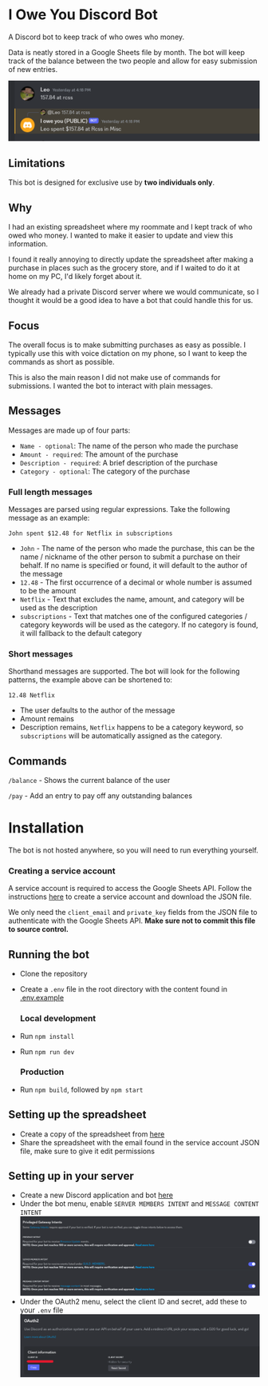 # I Owe You Discord Bot

A Discord bot to keep track of who owes who money.

Data is neatly stored in a Google Sheets file by month. The bot will keep track of the balance between the two people and allow for easy submission of new entries.

![Interaction with the bot](images/demo.png)

## Limitations

This bot is designed for exclusive use by **two individuals only**.

## Why

I had an existing spreadsheet where my roommate and I kept track of who owed who money. I wanted to make it easier to update and view this information.

I found it really annoying to directly update the spreadsheet after making a purchase in places such as the grocery store, and if I waited to do it at home on my PC, I'd likely forget about it.

We already had a private Discord server where we would communicate, so I thought it would be a good idea to have a bot that could handle this for us.

## Focus

The overall focus is to make submitting purchases as easy as possible. I typically use this with voice dictation on my phone, so I want to keep the commands as short as possible.

This is also the main reason I did not make use of commands for submissions. I wanted the bot to interact with plain messages.

## Messages

Messages are made up of four parts:

-   `Name - optional`: The name of the person who made the purchase
-   `Amount - required`: The amount of the purchase
-   `Description - required`: A brief description of the purchase
-   `Category - optional`: The category of the purchase

### Full length messages

Messages are parsed using regular expressions. Take the following message as an example:

```
John spent $12.48 for Netflix in subscriptions
```

-   `John` - The name of the person who made the purchase, this can be the name / nickname of the other person to submit a purchase on their behalf. If no name is specified or found, it will default to the author of the message
-   `12.48` - The first occurrence of a decimal or whole number is assumed to be the amount
-   `Netflix` - Text that excludes the name, amount, and category will be used as the description
-   `subscriptions` - Text that matches one of the configured categories / category keywords will be used as the category. If no category is found, it will fallback to the default category

### Short messages

Shorthand messages are supported. The bot will look for the following patterns, the example above can be shortened to:

```
12.48 Netflix
```

-   The user defaults to the author of the message
-   Amount remains
-   Description remains, `Netflix` happens to be a category keyword, so `subscriptions` will be automatically assigned as the category.

## Commands

`/balance` - Shows the current balance of the user

`/pay` - Add an entry to pay off any outstanding balances

# Installation

The bot is not hosted anywhere, so you will need to run everything yourself.

### Creating a service account

A service account is required to access the Google Sheets API. Follow the instructions [here](https://theoephraim.github.io/node-google-spreadsheet/#/guides/authentication?id=setting-up-your-quotapplicationquot) to create a service account and download the JSON file.

We only need the `client_email` and `private_key` fields from the JSON file to authenticate with the Google Sheets API.
**Make sure not to commit this file to source control.**

## Running the bot

-   Clone the repository
-   Create a `.env` file in the root directory with the content found in [.env.example](.env.example)

    ### Local development

-   Run `npm install`
-   Run `npm run dev`

    ### Production

-   Run `npm build`, followed by `npm start`

## Setting up the spreadsheet

-   Create a copy of the spreadsheet from [here](https://docs.google.com/spreadsheets/d/1q5OcvyquNueBPlrWIpHoLVws0KlqHMnxC8Mc56Tnki8/copy#gid=1759934342)
-   Share the spreadsheet with the email found in the service account JSON file, make sure to give it edit permissions

## Setting up in your server

-   Create a new Discord application and bot [here](https://discord.com/developers/applications)
-   Under the bot menu, enable `SERVER MEMBERS INTENT` and `MESSAGE CONTENT INTENT`
    ![Discord privileged gateway intents](images/discord-intents.png)
-   Under the OAuth2 menu, select the client ID and secret, add these to your `.env` file
    ![Discord OAuth2](images/discord-oauth.png)
